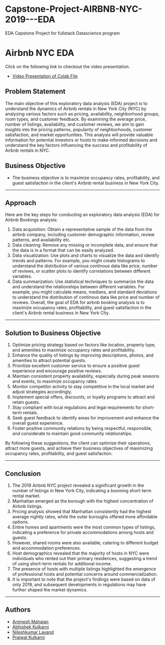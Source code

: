 # Capstone-Project-AIRBNB-NYC-2019---EDA
EDA Capstone Project for fullstack Datascience program
# Airbnb NYC EDA


Click on the following link to checkout the video presentation.
- [Video Presentation of Colab File](https://youtu.be/FSrWZdEmN-c)


## Problem Statement

The main objective of this exploratory data analysis (EDA) project is to understand the dynamics of Airbnb rentals in New York City (NYC) by analyzing various factors such as pricing, availability, neighborhood groups, room types, and customer feedback. By examining the average price, number of listings, availability, and customer reviews, we aim to gain insights into the pricing patterns, popularity of neighborhoods, customer satisfaction, and market opportunities. This analysis will provide valuable information for potential investors or hosts to make informed decisions and understand the key factors influencing the success and profitability of Airbnb rentals in NYC.

## Business Objective

- The business objective is to maximize occupancy rates, profitability, and guest satisfaction in the client's Airbnb rental business in New York City.

---

## Approach

Here are the key steps for conducting an exploratory data analysis (EDA) for Airbnb Bookings analysis:
1.	Data acquisition: Obtain a representative sample of the data from the airbnb company, including customer demographic information, review patterns, and availability etc.
2.	Data cleaning: Remove any missing or incomplete data, and ensure that the data is in a format that can be easily analyzed.
3.	Data visualization: Use plots and charts to visualize the data and identify trends and patterns. For example, you might create histograms to understand the distribution of various continous data like price, number of reviews, or scatter plots to identify correlations between different variables.
4.	Data summarization: Use statistical techniques to summarize the data and understand the relationships between different variables. For example, you might calculate means, medians, and standard deviations to understand the distribution of continous data like price and number of reviews.
Overall, the goal of EDA for airbnb booking analysis is to maximize occupancy rates, profitability, and guest satisfaction in the client's Airbnb rental business in New York City.

---

## Solution to Business Objective

1. Optimize pricing strategy based on factors like location, property type, and amenities to maximize
occupancy rates and profitability.
2. Enhance the quality of listings by improving descriptions, photos, and amenities to attract potential
guests.
3. Prioritize excellent customer service to ensure a positive guest experience and encourage positive
reviews.
4. Maintain consistent property availability, especially during peak seasons and events, to maximize
occupancy rates.
5. Monitor competitor activity to stay competitive in the local market and adjust strategies accordingly.
6. Implement special offers, discounts, or loyalty programs to attract and retain guests.
7. Stay compliant with local regulations and legal requirements for short-term rentals.
8. Seek guest feedback to identify areas for improvement and enhance the overall guest experience.
9. Foster positive community relations by being respectful, responsible, and considerate to maintain
good community relationships.

By following these suggestions, the client can optimize their operations, attract more guests, and achieve
their business objectives of maximizing occupancy rates, profitability, and guest satisfaction.

---

## Conclusion

1. The 2019 Airbnb NYC project revealed a significant growth in the number of listings in New
York City, indicating a booming short-term rental market.
2. Manhattan emerged as the borough with the highest concentration of Airbnb listings.
3. Pricing analysis showed that Manhattan consistently had the highest average nightly rates,
while the outer boroughs offered more affordable options.
4. Entire homes and apartments were the most common types of listings, indicating a
preference for private accommodations among hosts and guests.
5. However, shared rooms were also available, catering to different budget and
accommodation preferences.
6. Host demographics revealed that the majority of hosts in NYC were individuals who rented
out their primary residences, suggesting a trend of using short-term rentals for additional
income.
7. The presence of hosts with multiple listings highlighted the emergence of professional hosts
and potential concerns around commercialization.
8. It is important to note that the project's findings were based on data of only 2019, and
subsequent developments in regulations may have further shaped the market dynamics.

---

## Authors

- [Animesh Mahajan](https://www.linkedin.com/in/animeshmahajan)
- [Abhishek Kulkarni](https://www.linkedin.com/in/abhishek-kulkarni-4b2426269/)
- [Nileshkumar Lavand](https://www.linkedin.com/in/nileshkumar-lavand-719722a7/)
- [Prajwal Kulkarni](https://www.linkedin.com/in/prajwal-kulkarni-04aa0516b/)
